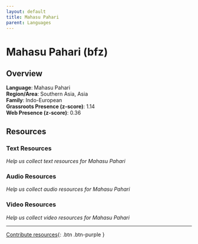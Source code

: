 ```yaml
---
layout: default
title: Mahasu Pahari
parent: Languages
---
```


# Mahasu Pahari (bfz)

## Overview

**Language**: Mahasu Pahari  
**Region/Area**: Southern Asia, Asia  
**Family**: Indo-European  
**Grassroots Presence (z-score)**: 1.14  
**Web Presence (z-score)**: 0.36  

## Resources

### Text Resources
*Help us collect text resources for Mahasu Pahari*

### Audio Resources
*Help us collect audio resources for Mahasu Pahari*

### Video Resources
*Help us collect video resources for Mahasu Pahari*

---

[Contribute resources](https://forms.office.com/e/1SfLJx3u1r){: .btn .btn-purple }
